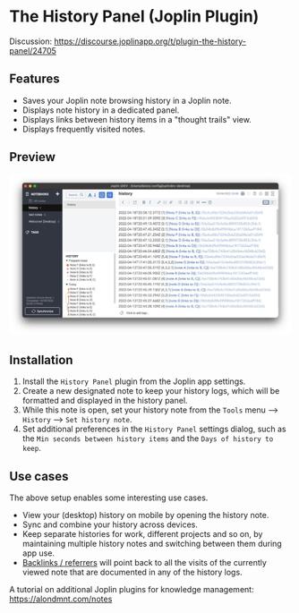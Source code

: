 # The History Panel (Joplin Plugin)

Discussion: https://discourse.joplinapp.org/t/plugin-the-history-panel/24705

## Features

- Saves your Joplin note browsing history in a Joplin note.
- Displays note history in a dedicated panel.
- Displays links between history items in a "thought trails" view.
- Displays frequently visited notes.

## Preview

![app preview](img/preview.jpg)

## Installation

1. Install the `History Panel` plugin from the Joplin app settings.
2. Create a new designated note to keep your history logs, which will be formatted and displayed in the history panel.
3. While this note is open, set your history note from the `Tools` menu --> `History` --> `Set history note`.
4. Set additional preferences in the `History Panel` settings dialog, such as the `Min seconds between history items` and the `Days of history to keep`.

## Use cases

The above setup enables some interesting use cases.

- View your (desktop) history on mobile by opening the history note.
- Sync and combine your history across devices.
- Keep separate histories for work, different projects and so on, by maintaining multiple history notes and switching between them during app use.
- [Backlinks / referrers](https://github.com/ylc395/joplin-plugin-note-link-system) will point back to all the visits of the currently viewed note that are documented in any of the history logs.

A tutorial on additional Joplin plugins for knowledge management: https://alondmnt.com/notes
